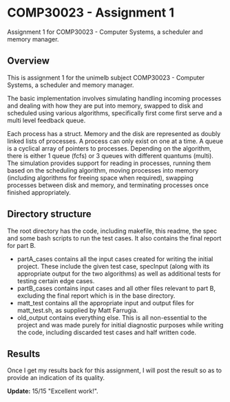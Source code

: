 # COMP30023 - Assignment 1
Assignment 1 for COMP30023 - Computer Systems, a scheduler and memory manager.

## Overview
This is assignment 1 for the unimelb subject COMP30023 - Computer Systems, a scheduler and memory manager.

The basic implementation involves simulating handling incoming processes and dealing with how they are put into memory, swapped to disk and scheduled using various algorithms, specifically first come first serve and a multi level feedback queue.

Each process has a struct. Memory and the disk are represented as doubly linked lists of processes. A process can only exist on one at a time.
A queue is a cyclical array of pointers to processes. Depending on the algorithm, there is either 1 queue (fcfs) or 3 queues with different quantums (multi).
The simulation provides support for reading in processes, running them based on the scheduling algorithm, moving processes into memory (including algorithms for freeing space when required), swapping processes between disk and memory, and terminating processes once finished appropriately.

## Directory structure

The root directory has the code, including makefile, this readme, the spec and some bash scripts to run the test cases. It also contains the final report for part B.

- partA_cases contains all the input cases created for writing the initial project. These include the given test case, specInput (along with its appropriate output for the two algorithms) as well as additional tests for testing certain edge cases.
- partB_cases contains input cases and all other files relevant to part B, excluding the final report which is in the base directory.
- matt_test contains all the appropriate input and output files for matt_test.sh, as supplied by Matt Farrugia.
- old_output contains everything else. This is all non-essential to the project and was made purely for initial diagnostic purposes while writing the code, including discarded test cases and half written code.

## Results

Once I get my results back for this assignment, I will post the result so as to provide an indication of its quality.

**Update:** 15/15 "Excellent work!".

